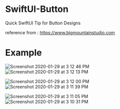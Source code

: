 # SwiftUI-Button
Quick SwiftUI Tip for Button Designs

reference from : https://www.bigmountainstudio.com

# Example 

![Screenshot 2020-01-29 at 3 12 46 PM](https://user-images.githubusercontent.com/16661905/73345284-d7769300-42a9-11ea-845d-1d3065a4d963.png) 
 ![Screenshot 2020-01-29 at 3 12 13 PM](https://user-images.githubusercontent.com/16661905/73345285-d7769300-42a9-11ea-8d72-834aba7287a3.png)
 
 
 ![Screenshot 2020-01-29 at 3 12 00 PM](https://user-images.githubusercontent.com/16661905/73345286-d80f2980-42a9-11ea-8af9-6312f499b11e.png)
![Screenshot 2020-01-29 at 3 11 39 PM](https://user-images.githubusercontent.com/16661905/73345288-d80f2980-42a9-11ea-91dc-b3f22179760b.png)


![Screenshot 2020-01-29 at 3 11 05 PM](https://user-images.githubusercontent.com/16661905/73345290-d80f2980-42a9-11ea-9e5b-6850c652259a.png)
![Screenshot 2020-01-29 at 3 10 31 PM](https://user-images.githubusercontent.com/16661905/73345291-d80f2980-42a9-11ea-9fe3-fe9917de41b0.png)
